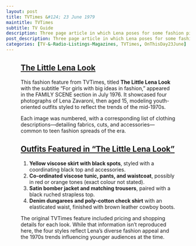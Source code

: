 ```yaml
---
layout: post
title: TVTimes &#124; 23 June 1979
maintitle: TVTimes
subtitle: TV Guide
description: Three page article in which Lena poses for some fashion pics, and tells us about her difficulty finding clothes that fit.
post_description: Three page article in which Lena poses for some fashion pics, and tells us about her difficulty finding clothes that fit.
categories: [TV-&-Radio-Listings-Magazines, TVTimes, OnThisDay23June]
---
```


<figure class="fig3">
<div class="CardLayout">
<div class="CardItem"><h2 id="infobox1" class="infobox"><a href="#infobox1">The Little Lena Look</a></h2>
<div class="CardItem split">
<p>This fashion feature from TVTimes, titled <strong>The Little Lena Look</strong> with the subtitle “For girls with big ideas in fashion,” appeared in the FAMILY SCENE section in July 1976. It showcased four photographs of Lena Zavaroni, then aged 15, modeling youth-oriented outfits styled to reflect the trends of the mid-1970s.</p>
<p>Each image was numbered, with a corresponding list of clothing descriptions—detailing fabrics, cuts, and accessories—common to teen fashion spreads of the era.</p>
</div></div></div>
</figure>

<figure class="fig3">
<div class="CardLayout">
<div class="CardItem"><h2 id="infobox2" class="infobox"><a href="#infobox2">Outfits Featured in “The Little Lena Look”</a></h2>
<div class="CardItem split">
<ol>
<li><strong>Yellow viscose skirt with black spots</strong>, styled with a coordinating black top and accessories.</li>
<li><strong>Co-ordinated viscose tunic, pants, and waistcoat</strong>, possibly in red or orange tones (exact colour not stated).</li>
<li><strong>Satin bomber jacket and matching trousers</strong>, paired with a black ruched strapless top.</li>
<li><strong>Denim dungarees and poly-cotton check shirt</strong> with an elasticated waist, finished with brown leather cowboy boots.</li>
</ol>
<p>The original TVTimes feature included pricing and shopping details for each look. While that information isn’t reproduced here, the four styles reflect Lena’s diverse fashion appeal and the 1970s trends influencing younger audiences at the time.</p>
</div></div></div>
</figure>

